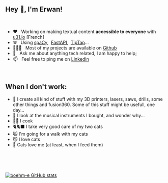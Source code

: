 ## Hey 👋, I'm Erwan!


<br/>

- ❤️ &nbsp; Working on making textual content **accessible to everyone** with [u31.io](https://u31.io) [French]
- ⚒️ &nbsp; Using [spaCy](https://github.com/explosion/spaCy),&nbsp; [FastAPI](https://github.com/tiangolo/fastapi),&nbsp; [TipTap](https://github.com/ueberdosis/tiptap/)...
- 👨🏻‍💻 &nbsp; Most of my projects are available on [Github](https://github.com/boehm-e?tab=repositories)
- 💬 &nbsp; Ask me about anything tech related, I am happy to help;
- 📫 &nbsp; Feel free to ping me on [LinkedIn](https://www.linkedin.com/in/boehmerwan/)

<br/>

## When I don't work:

- 🔧 I create all kind of stuff with my 3D printers, lasers, saws, drills, some other things and fusion360. Some of this stuff might be usefull, one day...
- 🎹 I look at the musical instruments I bought, and wonder why...
- 👨‍🍳 I cook
- 🐈🐈‍⬛ I take very good care of my two cats
- 🙀 I'm going for a walk with my cats
- 😻 I love cats
- 👨 Cats love me (at least, when I feed them)


<br/>
<br/>
<br/>

[![boehm-e GitHub stats](https://github-readme-stats.vercel.app/api?username=boehm-e)](https://github.com/anuraghazra/github-readme-stats) 
